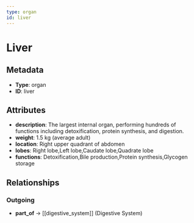 ```yaml
---
type: organ
id: liver
---
```


# Liver

## Metadata

- **Type**: organ
- **ID**: liver

## Attributes

- **description**: The largest internal organ, performing hundreds of functions including detoxification, protein synthesis, and digestion.
- **weight**: 1.5 kg (average adult)
- **location**: Right upper quadrant of abdomen
- **lobes**: Right lobe,Left lobe,Caudate lobe,Quadrate lobe
- **functions**: Detoxification,Bile production,Protein synthesis,Glycogen storage

## Relationships

### Outgoing

- **part_of** → [[digestive_system]] (Digestive System)

